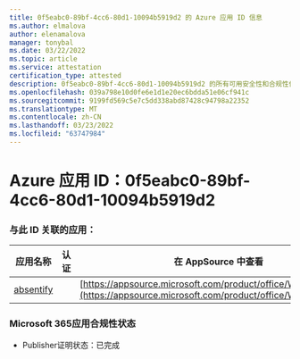 ```yaml
---
title: 0f5eabc0-89bf-4cc6-80d1-10094b5919d2 的 Azure 应用 ID 信息
ms.author: elmalova
author: elenamalova
manager: tonybal
ms.date: 03/22/2022
ms.topic: article
ms.service: attestation
certification_type: attested
description: 0f5eabc0-89bf-4cc6-80d1-10094b5919d2 的所有可用安全性和合规性信息。
ms.openlocfilehash: 039a798e10d0fe6e1d1e20ec6bdda51e06cf941c
ms.sourcegitcommit: 9199fd569c5e7c5dd338abd87428c94798a22352
ms.translationtype: MT
ms.contentlocale: zh-CN
ms.lasthandoff: 03/23/2022
ms.locfileid: "63747984"
---
```

# <a name="azure-app-id-0f5eabc0-89bf-4cc6-80d1-10094b5919d2"></a>Azure 应用 ID：0f5eabc0-89bf-4cc6-80d1-10094b5919d2


### <a name="apps-associated-with-this-id"></a>与此 ID 关联的应用：
| **应用名称** | **认证** | **在 AppSource 中查看** |
|--------------|---------------|-----------------------|
| [absentify](../forward/WA200003833.md) |  | [https://appsource.microsoft.com/product/office/WA200003833](https://appsource.microsoft.com/product/office/WA200003833) |

### <a name="microsoft-365-app-compliance-status"></a>Microsoft 365应用合规性状态
- Publisher证明状态：已完成
